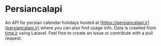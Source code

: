 # Persiancalapi

An API for persian calendar holidays hosted at [https://persiancalapi.ir](persiancalapi.ir) where you can also find usage info. Data is crawled from [time.ir](time.ir) using Laravel. Feel free to create an issue or contribute with a pull request.
